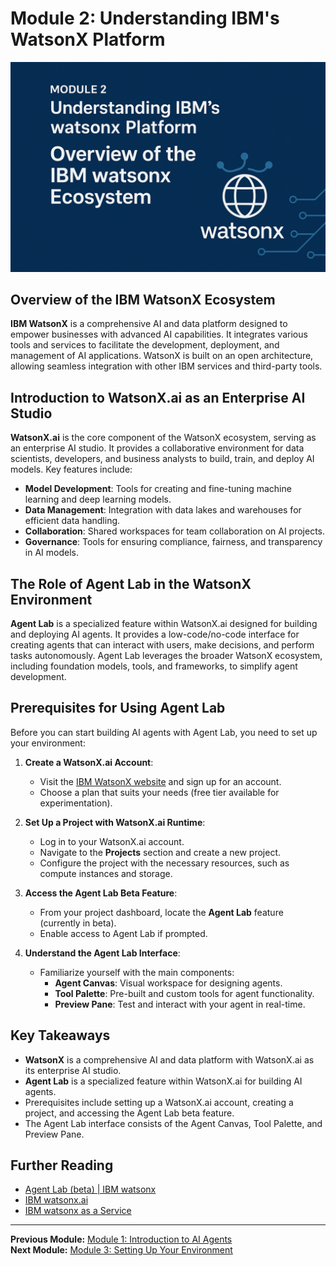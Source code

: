 # Module 2: Understanding IBM's WatsonX Platform

![Image](https://github.com/Jewelzufo/Ibm-agent-lab/blob/main/ChatGPT%20Image%20Apr%203,%202025,%2011_07_28%20PM.png?raw=true)

## Overview of the IBM WatsonX Ecosystem

**IBM WatsonX** is a comprehensive AI and data platform designed to empower businesses with advanced AI capabilities. It integrates various tools and services to facilitate the development, deployment, and management of AI applications. WatsonX is built on an open architecture, allowing seamless integration with other IBM services and third-party tools.

## Introduction to WatsonX.ai as an Enterprise AI Studio

**WatsonX.ai** is the core component of the WatsonX ecosystem, serving as an enterprise AI studio. It provides a collaborative environment for data scientists, developers, and business analysts to build, train, and deploy AI models. Key features include:

- **Model Development**: Tools for creating and fine-tuning machine learning and deep learning models.
- **Data Management**: Integration with data lakes and warehouses for efficient data handling.
- **Collaboration**: Shared workspaces for team collaboration on AI projects.
- **Governance**: Tools for ensuring compliance, fairness, and transparency in AI models.

## The Role of Agent Lab in the WatsonX Environment

**Agent Lab** is a specialized feature within WatsonX.ai designed for building and deploying AI agents. It provides a low-code/no-code interface for creating agents that can interact with users, make decisions, and perform tasks autonomously. Agent Lab leverages the broader WatsonX ecosystem, including foundation models, tools, and frameworks, to simplify agent development.

## Prerequisites for Using Agent Lab

Before you can start building AI agents with Agent Lab, you need to set up your environment:

1. **Create a WatsonX.ai Account**:
   - Visit the [IBM WatsonX website](https://www.ibm.com/products/watsonx-ai) and sign up for an account.
   - Choose a plan that suits your needs (free tier available for experimentation).

2. **Set Up a Project with WatsonX.ai Runtime**:
   - Log in to your WatsonX.ai account.
   - Navigate to the **Projects** section and create a new project.
   - Configure the project with the necessary resources, such as compute instances and storage.

3. **Access the Agent Lab Beta Feature**:
   - From your project dashboard, locate the **Agent Lab** feature (currently in beta).
   - Enable access to Agent Lab if prompted.

4. **Understand the Agent Lab Interface**:
   - Familiarize yourself with the main components:
     - **Agent Canvas**: Visual workspace for designing agents.
     - **Tool Palette**: Pre-built and custom tools for agent functionality.
     - **Preview Pane**: Test and interact with your agent in real-time.

## Key Takeaways

- **WatsonX** is a comprehensive AI and data platform with WatsonX.ai as its enterprise AI studio.
- **Agent Lab** is a specialized feature within WatsonX.ai for building AI agents.
- Prerequisites include setting up a WatsonX.ai account, creating a project, and accessing the Agent Lab beta feature.
- The Agent Lab interface consists of the Agent Canvas, Tool Palette, and Preview Pane.

## Further Reading

- [Agent Lab (beta) | IBM watsonx](https://dataplatform.cloud.ibm.com/docs/content/wsj/analyze-data/fm-agent-lab.html?context=wx&pos=2)
- [IBM watsonx.ai](https://www.ibm.com/products/watsonx-ai)
- [IBM watsonx as a Service](https://www.ibm.com/docs/en/watsonx/saas?topic=solutions-agent-lab-beta)

---

**Previous Module:** [Module 1: Introduction to AI Agents](#)  
**Next Module:** [Module 3: Setting Up Your Environment](#)

